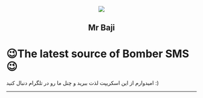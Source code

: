 <p align="center"><img src="https://host4fun.com/h4f/images/OPer.png"></p>
<h2 align="center"><b>Mr Baji</b></h2>

</p>

# 😉The latest source of Bomber SMS😉
امیدوارم از این اسکریپت لذت ببرید و چنل ما رو در تلگرام دنبال کنید  :)
<hr> 
